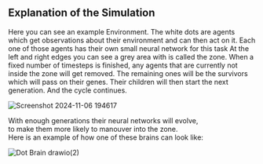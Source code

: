## Explanation of the Simulation
Here you can see an example Environment.   The white dots are agents which get observations about their environment and can then act on it.
Each one of those agents has their own small neural network for this task
At the left and right edges you can see a grey area with is called the zone. When a fixed number of timesteps is finished, any agents that are currently not inside the zone will get removed.
The remaining ones will be the survivors which will pass on their genes. Their children will then start the next generation. And the cycle continues. 

![Screenshot 2024-11-06 194617](https://github.com/user-attachments/assets/25c947ae-5bb8-4079-99a4-2261b2d6d775)

With enough generations their neural networks will evolve,   
to make them more likely to manouver into the zone.  
Here is an example of how one of these brains can look like:  

![Dot Brain drawio(2)](https://github.com/user-attachments/assets/90a6045d-484e-4e44-8e2a-bc4f68656786)

